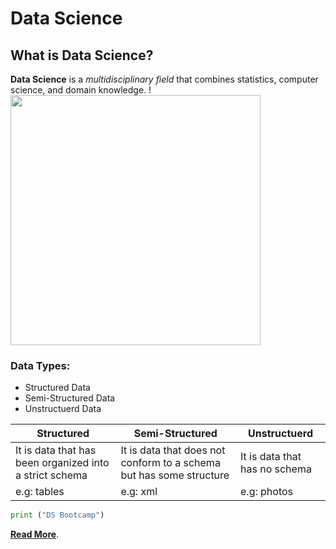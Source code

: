 # Data Science
## What is Data Science?

**Data Science** is a *multidisciplinary field* that combines statistics, computer science, and domain knowledge. 
!<img src="DS.png" width="400" height="400">
 
 ### Data Types:
- Structured Data
- Semi-Structured Data 
- Unstructuerd Data
  
| Structured      | Semi-Structured | Unstructuerd     |
| -----------        |   -----------  | -----------       |
| It is data that has been organized into a strict schema       | It is data that does not conform to a schema but has some structure       | It is data that has no schema  |
| e.g: tables   | e.g: xml        | e.g: photos     |

```python
print ("DS Bootcamp")
```

**[Read More](https://en.wikipedia.org/wiki/Data_science)**.
